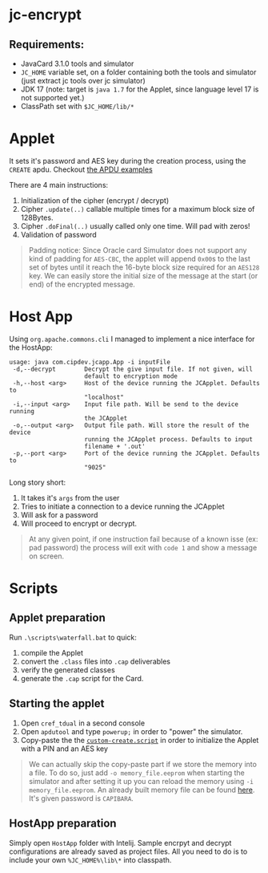 # jc-encrypt
## Requirements:
* JavaCard 3.1.0 tools and simulator
* `JC_HOME` variable set, on a folder containing both the tools and simulator (just extract jc tools over jc simulator)
* JDK 17 (note: target is `java 1.7` for the Applet, since language level 17 is not supported yet.)
* ClassPath set with `$JC_HOME/lib/*` 

# Applet
It sets it's password and AES key during the creation process, using the `CREATE` apdu. Checkout [the APDU examples](AesApplet/apdu_scripts/examples.md)

There are 4 main instructions:
1. Initialization  of the cipher (encrypt / decrypt)
2. Cipher `.update(..)` callable multiple times for a maximum block size of 128Bytes. 
3. Cipher `.doFinal(..)` usually called only one time. Will pad with zeros!
4. Validation of password 

> Padding notice: Since Oracle card Simulator does not support any kind of padding for `AES-CBC`, the applet will append `0x00`s to the last set of bytes until it reach the 16-byte block size required for an `AES128` key.  We can easily store the initial size of the message at the start (or end) of the encrypted message.
# Host App
Using `org.apache.commons.cli` I managed to implement a nice interface for the HostApp:
```
usage: java com.cipdev.jcapp.App -i inputFile
 -d,--decrypt        Decrypt the give input file. If not given, will
                     default to encryption mode
 -h,--host <arg>     Host of the device running the JCApplet. Defaults to
                     "localhost"
 -i,--input <arg>    Input file path. Will be send to the device running
                     the JCApplet
 -o,--output <arg>   Output file path. Will store the result of the device
                     running the JCApplet process. Defaults to input
                     filename + '.out'
 -p,--port <arg>     Port of the device running the JCApplet. Defaults to
                     "9025"
```
Long story short:
1. It takes it's `args` from the user
2. Tries to initiate a connection to a device running the JCApplet
3. Will ask for a password
4. Will proceed to encrypt or decrypt.
> At any given point, if one instruction fail because of a known isse (ex: pad password) the process will exit with `code 1` and show a message on screen.
# Scripts
## Applet preparation
Run `.\scripts\waterfall.bat` to quick:
1. compile the Applet
2. convert the `.class` files into `.cap` deliverables
3. verify the generated classes
4. generate the `.cap` script for the Card.

## Starting the applet

1. Open `cref_tdual` in a second console
2. Open `apdutool` and type `powerup;` in order to "power" the simulator.
3. Copy-paste the the [`custom-create.script`](scripts/custom-create.script) in order to initialize the Applet with a PIN and an AES key

> We can actually skip the copy-paste part if we store the memory into a file. To do so, just add `-o memory_file.eeprom` when starting the simulator and after setting it up you can reload the memory using `-i memory_file.eeprom`. An already built memory file can be found [here](AesApplet/simulator_roms). It's given password is `CAPIBARA`.

## HostApp preparation
Simply open `HostApp` folder with Intelij. Sample encrpyt and decrypt configurations are already saved as project files. All you need to do is to include your own `%JC_HOME%\lib\*` into classpath.